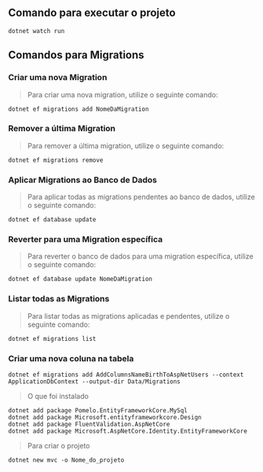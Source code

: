 ## Comando para executar o projeto

```
dotnet watch run
```

## Comandos para Migrations

### Criar uma nova Migration

> Para criar uma nova migration, utilize o seguinte comando:

```
dotnet ef migrations add NomeDaMigration
```

### Remover a última Migration

> Para remover a última migration, utilize o seguinte comando:

```
dotnet ef migrations remove
```

### Aplicar Migrations ao Banco de Dados

> Para aplicar todas as migrations pendentes ao banco de dados, utilize o seguinte comando:

```
dotnet ef database update
```

### Reverter para uma Migration específica

> Para reverter o banco de dados para uma migration específica, utilize o seguinte comando:

```
dotnet ef database update NomeDaMigration
```

### Listar todas as Migrations

> Para listar todas as migrations aplicadas e pendentes, utilize o seguinte comando:

```
dotnet ef migrations list
```

### Criar uma nova coluna na tabela

```
dotnet ef migrations add AddColumnsNameBirthToAspNetUsers --context ApplicationDbContext --output-dir Data/Migrations
```

> O que foi instalado

```
dotnet add package Pomelo.EntityFrameworkCore.MySql
dotnet add package Microsoft.entityframeworkcore.Design
dotnet add package FluentValidation.AspNetCore
dotnet add package Microsoft.AspNetCore.Identity.EntityFrameworkCore
```

> Para criar o projeto

```
dotnet new mvc -o Nome_do_projeto
```

